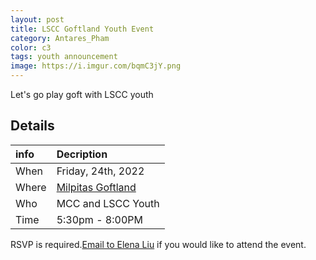```yaml
---
layout: post
title: LSCC Goftland Youth Event
category: Antares_Pham
color: c3
tags: youth announcement
image: https://i.imgur.com/bqmC3jY.png
---
```

Let's go play goft with LSCC youth
<!--more-->
## Details

info | Decription
:--- | :---
When | Friday, 24th, 2022
Where | [Milpitas Goftland]
Who | MCC and LSCC Youth
Time | 5:30pm - 8:00PM

RSVP is required.<a href="elena.liu@livingstonescc.com">Email to Elena Liu</a> if you would like to attend the event.

[Milpitas Goftland]: https://goo.gl/maps/n1ofBMcybqYTzaJc7

